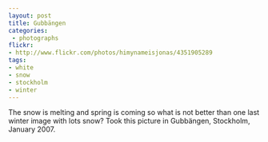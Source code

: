 ```yaml
---
layout: post
title: Gubbängen
categories:
 - photographs
flickr:
- http://www.flickr.com/photos/himynameisjonas/4351905289
tags:
- white
- snow
- stockholm
- winter
---
```

The snow is melting and spring is coming so what is not better than one last winter image with lots snow? Took this picture in Gubbängen, Stockholm, January 2007.